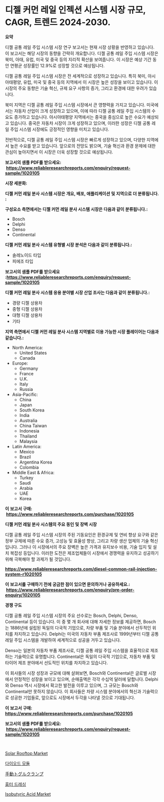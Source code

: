 <p><h1>디젤 커먼 레일 인젝션 시스템 시장 규모, CAGR, 트렌드 2024-2030.</h1></p><p><strong>요약</strong></p>
<p><p>디젤 공통 레일 주입 시스템 시장 연구 보고서는 현재 시장 상황을 반영하고 있습니다. 이 보고서는 해당 시장의 동향을 간략히 개요합니다. 디젤 공통 레일 주입 시스템 시장은 북미, 아태, 유럽, 미국 및 중국 등의 지리적 확산을 보여줍니다. 이 시장은 예상 기간 동안 연평균 성장률인 12.9%로 성장할 것으로 예상됩니다.</p><p>디젤 공통 레일 주입 시스템 시장은 전 세계적으로 성장하고 있습니다. 특히 북미, 아시아태평양, 유럽, 미국 및 중국 등의 지역에서 이 시장은 높은 성장을 보이고 있습니다. 이 시장의 주요 동향은 기술 혁신, 규제 요구 사항의 증가, 그리고 환경에 대한 우려가 있습니다. </p><p>북미 지역은 디젤 공통 레일 주입 시스템 시장에서 큰 영향력을 가지고 있습니다. 미국에서는 자동차 산업이 크게 성장하고 있으며, 이에 따라 디젤 공통 레일 주입 시스템의 수요도 증가하고 있습니다. 아시아태평양 지역에서는 중국을 중심으로 높은 수요가 예상되고 있습니다. 중국은 자동차 시장이 크게 성장하고 있으며, 이러한 성장은 디젤 공통 레일 주입 시스템 시장에도 긍정적인 영향을 미치고 있습니다.</p><p>전반적으로, 디젤 공통 레일 주입 시스템 시장은 빠르게 성장하고 있으며, 다양한 지역에서 높은 수요를 받고 있습니다. 앞으로의 전망도 밝으며, 기술 혁신과 환경 문제에 대한 관심이 높아지면서 이 시장은 더욱 성장할 것으로 예상됩니다.</p></p>
<p><strong>보고서의 샘플 PDF를 받으세요: &nbsp;<a href="https://www.reliableresearchreports.com/enquiry/request-sample/1020105">https://www.reliableresearchreports.com/enquiry/request-sample/1020105</a></strong></p>
<p><strong>시장 세분화:</strong></p>
<p><strong> 디젤 커먼 레일 분사 시스템 시장은 개요, 배포, 애플리케이션 및 지역으로 더 분류됩니다. :</strong></p>
<p><strong>구성요소 측면에서는 디젤 커먼 레일 분사 시스템 시장은 다음과 같이 분류됩니다.:</strong></p>
<p><ul><li>Bosch</li><li>Delphi</li><li>Denso</li><li>Continental</li></ul></p>
<p><strong> 디젤 커먼 레일 분사 시스템 유형별 시장 분석은 다음과 같이 분류됩니다.:</strong></p>
<p><ul><li>솔레노이드 타입</li><li>피에조 타입</li></ul></p>
<p><strong>보고서의 샘플 PDF를 받으세요 :<a href="https://www.reliableresearchreports.com/enquiry/request-sample/1020105">https://www.reliableresearchreports.com/enquiry/request-sample/1020105</a></strong></p>
<p><strong> 디젤 커먼 레일 분사 시스템 응용 분야별 시장 산업 조사는 다음과 같이 분류됩니다.:</strong></p>
<p><ul><li>경량 디젤 상용차</li><li>중형 디젤 상용차</li><li>대형 디젤 상용차</li><li>기타</li></ul></p>
<p><strong>지역 측면에서 디젤 커먼 레일 분사 시스템 지역별로 이용 가능한 시장 플레이어는 다음과 같습니다.:</strong></p>
<p><ul>
    <li>
        North America:
        <ul>
            <li>United States</li>
            <li>Canada</li>
        </ul>
    </li>
    <li>
        Europe:
        <ul>
            <li>Germany</li>
            <li>France</li>
            <li>U.K.</li>
            <li>Italy</li>
            <li>Russia</li>
        </ul>
    </li>
    <li>
        Asia-Pacific:
        <ul>
            <li>China</li>
            <li>Japan</li>
            <li>South Korea</li>
            <li>India</li>
            <li>Australia</li>
            <li>China Taiwan</li>
            <li>Indonesia</li>
            <li>Thailand</li>
            <li>Malaysia</li>
        </ul>
    </li>
    <li>
        Latin America:
        <ul>
            <li>Mexico</li>
            <li>Brazil</li>
            <li>Argentina Korea</li>
            <li>Colombia</li>
        </ul>
    </li>
    <li>
        Middle East & Africa:
        <ul>
            <li>Turkey</li>
            <li>Saudi</li>
            <li>Arabia</li>
            <li>UAE</li>
            <li>Korea</li>
        </ul>
    </li>
    </ul></p>
<p><strong>이 보고서 구매: &nbsp;<a href="https://www.reliableresearchreports.com/purchase/1020105">https://www.reliableresearchreports.com/purchase/1020105</a></strong></p>
<p><strong>디젤 커먼 레일 분사 시스템의 주요 동인 및 장벽 시장</strong></p>
<p><p>디젤 공통 레일 주입 시스템 시장의 주된 기동요인은 환경규제 및 연비 향상 요구와 같은 정부 규제에 따른 수요 증가, 고성능 및 효율성 향상, 그리고 차량 생산 업체의 기술 혁신입니다. 그러나 이 시장에서의 주요 장벽은 높은 가격과 유지보수 비용, 기술 입지 및 설치 복잡성 등입니다. 이러한 도전은 제조업체들이 시장에서 경쟁력을 유지하고 성공하기 위해 극복해야 할 과제가 될 것입니다.</p></p>
<p><strong><a href="https://www.reliableresearchreports.com/diesel-common-rail-injection-system-r1020105">https://www.reliableresearchreports.com/diesel-common-rail-injection-system-r1020105</a></strong></p>
<p><strong>이 보고서를 구매하기 전에 궁금한 점이 있으면 문의하거나 공유하세요.: &nbsp;<a href="https://www.reliableresearchreports.com/enquiry/pre-order-enquiry/1020105">https://www.reliableresearchreports.com/enquiry/pre-order-enquiry/1020105</a></strong></p>
<p><strong>경쟁 구도</strong></p>
<p><p>디젤 공통 레일 주입 시스템 시장의 주요 선수로는 Bosch, Delphi, Denso, Continental 등이 있습니다. 이 중 몇 개 회사에 대해 자세한 정보를 제공하면, Bosch는 1886년에 설립된 독일의 다국적 기업으로, 차량 부품 및 기술 분야에서 선두적인 위치를 차지하고 있습니다. Delphi는 미국의 자동차 부품 제조사로 1999년부터 디젤 공통 레일 주입 시스템을 개발하여 세계적으로 성공을 거두고 있습니다.</p><p>Denso는 일본의 자동차 부품 제조사로, 디젤 공통 레일 주입 시스템을 효율적으로 제조하는 기술력으로 유명합니다. Continental은 독일의 다국적 기업으로, 자동차 부품 및 타이어 제조 분야에서 선도적인 위치를 차지하고 있습니다.</p><p>이 회사들의 시장 성장과 규모에 대해 살펴보면, Bosch와 Continental은 글로벌 시장에서 안정적인 성장을 보이고 있으며, 순매출액은 각각 수십억 달러에 달합니다. Delphi와 Denso 역시 시장에서 확고한 발전을 이루고 있으며, 그 규모는 Bosch와 Continental만 못하지 않습니다. 이 회사들은 차량 시스템 분야에서의 혁신과 기술력으로 성공한 기업들로, 앞으로도 시장에서 두각을 나타낼 것으로 기대됩니다.</p></p>
<p><strong>이 보고서 구매: &nbsp; <a href="https://www.reliableresearchreports.com/purchase/1020105">https://www.reliableresearchreports.com/purchase/1020105</a></strong></p>
<p><strong>보고서의 샘플 PDF를 받으세요: &nbsp;<a href="https://www.reliableresearchreports.com/enquiry/request-sample/1020105">https://www.reliableresearchreports.com/enquiry/request-sample/1020105</a></strong><strong></strong></p>
<p>&nbsp;</p>
<p><p><a href="https://issuu.com/reportprime-2/docs/solar-rooftop-market-size-2030.pptx">Solar Rooftop Market</a></p><p><a href="https://medium.com/@dudleyferry/%EB%8B%A4%EC%9D%B4%EC%98%A4%EB%93%9C-%EB%AA%A8%EB%93%88-%EC%8B%9C%EC%9E%A5-%EB%8F%99%ED%96%A5-%EB%B0%8F-%EC%8B%9C%EC%9E%A5-%EB%B6%84%EC%84%9D%EC%9D%80-2024-2031%EB%85%84%EA%B9%8C%EC%A7%80-%EC%98%88%EC%B8%A1%EB%90%A9%EB%8B%88%EB%8B%A4-716e34fbdee7">다이오드 모듈</a></p><p><a href="https://github.com/lrlmopnhwd79300/Market-Research-Report-List-1/blob/main/932547120946.md">手動トグルクランプ</a></p><p><a href="https://github.com/akzkkws047661437/Market-Research-Report-List-1/blob/main/358549319461.md">흉터 드레싱</a></p><p><a href="https://issuu.com/reportprime-2/docs/isobutyric-acid-market-size-2030.pptx">Isobutyric Acid Market</a></p></p>